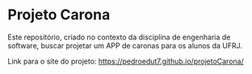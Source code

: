 # Projeto Carona
Este repositório, criado no contexto da disciplina de engenharia de software, buscar projetar um APP de caronas para os alunos da UFRJ. 

Link para o site do projeto: https://pedroedut7.github.io/projetoCarona/
